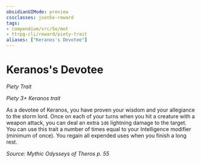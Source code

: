 ```yaml
---
obsidianUIMode: preview
cssclasses: json5e-reward
tags:
- compendium/src/5e/mot
- ttrpg-cli/reward/piety-trait
aliases: ["Keranos's Devotee"]
---
```

# Keranos's Devotee
*Piety Trait*  

*Piety 3+ Keranos trait*

As a devotee of Keranos, you have proven your wisdom and your allegiance to the storm lord. Once on each of your turns when you hit a creature with a weapon attack, you can deal an extra `1d6` lightning damage to the target. You can use this trait a number of times equal to your Intelligence modifier (minimum of once). You regain all expended uses when you finish a long rest.

*Source: Mythic Odysseys of Theros p. 55*